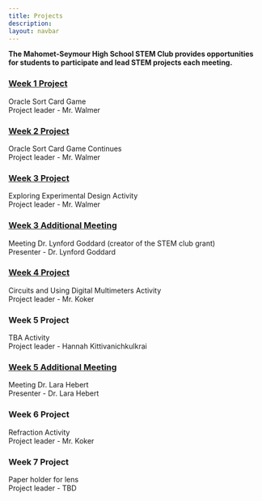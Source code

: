 ```yaml
---
title: Projects
description:
layout: navbar
---
```


**The Mahomet-Seymour High School STEM Club provides opportunities for students to participate and lead STEM projects each meeting.** 


### **[Week 1 Project](OracleSortCardGame.html)**
Oracle Sort Card Game                                                            
Project leader - Mr. Walmer


### **[Week 2 Project](OracleSortCardGame2.html)**
Oracle Sort Card Game Continues                                                   
Project leader - Mr. Walmer


### **[Week 3 Project](ExploringExperimentalDesign.html)**
Exploring Experimental Design Activity        
Project leader - Mr. Walmer                    

### **[Week 3 Additional Meeting](MeetingDrLynfordGoddard.html)**                       
Meeting Dr. Lynford Goddard (creator of the STEM club grant)                          
Presenter - Dr. Lynford Goddard                     
                                                           
                                                         
### **[Week 4 Project](CircuitsAndUsingDigitalMultimetersActivity.html)**
Circuits and Using Digital Multimeters Activity                                                                
Project leader - Mr. Koker


### **Week 5 Project**
TBA Activity                                                                
Project leader - Hannah Kittivanichkulkrai

### **[Week 5 Additional Meeting](MeetingDrLaraHebert.html)**                       
Meeting Dr. Lara Hebert                         
Presenter - Dr. Lara Hebert      


### **Week 6 Project**
Refraction Activity                                                                
Project leader - Mr. Koker


### **Week 7 Project**
Paper holder for lens                                                                
Project leader - TBD



